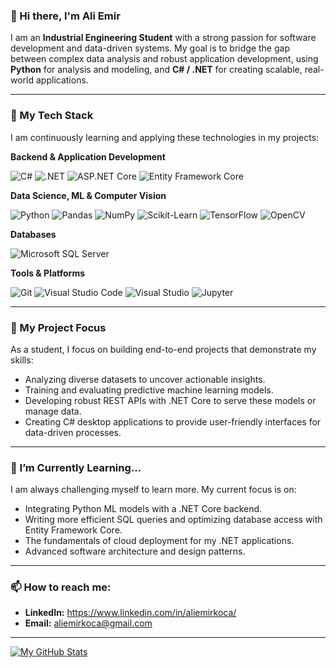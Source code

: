 ### 👋 Hi there, I'm Ali Emir

I am an **Industrial Engineering Student** with a strong passion for software development and data-driven systems. My goal is to bridge the gap between complex data analysis and robust application development, using **Python** for analysis and modeling, and **C# / .NET** for creating scalable, real-world applications.

---

### 🔧 My Tech Stack

I am continuously learning and applying these technologies in my projects:

**Backend & Application Development**

![C#](https://img.shields.io/badge/C%23-239120?style=for-the-badge&logo=c-sharp&logoColor=white)
![.NET](https://img.shields.io/badge/.NET-512BD4?style=for-the-badge&logo=dotnet&logoColor=white)
![ASP.NET Core](https://img.shields.io/badge/ASP.NET%20Core-512BD4?style=for-the-badge&logo=dotnet&logoColor=white)
![Entity Framework Core](https://img.shields.io/badge/Entity%20Framework-512BD4?style=for-the-badge&logo=dotnet&logoColor=white)

**Data Science, ML & Computer Vision**

![Python](https://img.shields.io/badge/Python-3776AB?style=for-the-badge&logo=python&logoColor=white)
![Pandas](https://img.shields.io/badge/Pandas-150458?style=for-the-badge&logo=pandas&logoColor=white)
![NumPy](https://img.shields.io/badge/NumPy-013243?style=for-the-badge&logo=numpy&logoColor=white)
![Scikit-Learn](https://img.shields.io/badge/scikit--learn-F7931E?style=for-the-badge&logo=scikit-learn&logoColor=white)
![TensorFlow](https://img.shields.io/badge/TensorFlow-FF6F00?style=for-the-badge&logo=tensorflow&logoColor=white)
![OpenCV](https://img.shields.io/badge/OpenCV-5C3EE8?style=for-the-badge&logo=opencv&logoColor=white)

**Databases**

![Microsoft SQL Server](https://img.shields.io/badge/Microsoft%20SQL%20Server-CC2927?style=for-the-badge&logo=microsoftsqlserver&logoColor=white)


**Tools & Platforms**

![Git](https://img.shields.io/badge/Git-F05032?style=for-the-badge&logo=git&logoColor=white)
![Visual Studio Code](https://img.shields.io/badge/Visual%20Studio%20Code-007ACC?style=for-the-badge&logo=visualstudiocode&logoColor=white)
![Visual Studio](https://img.shields.io/badge/Visual%20Studio-5C2D91?style=for-the-badge&logo=visualstudio&logoColor=white)
![Jupyter](https://img.shields.io/badge/Jupyter-F37626?style=for-the-badge&logo=jupyter&logoColor=white)

---

### 🚀 My Project Focus

As a student, I focus on building end-to-end projects that demonstrate my skills:
* Analyzing diverse datasets to uncover actionable insights.
* Training and evaluating predictive machine learning models.
* Developing robust REST APIs with .NET Core to serve these models or manage data.
* Creating C# desktop applications to provide user-friendly interfaces for data-driven processes.

---

### 🌱 I’m Currently Learning...

I am always challenging myself to learn more. My current focus is on:
* Integrating Python ML models with a .NET Core backend.
* Writing more efficient SQL queries and optimizing database access with Entity Framework Core.
* The fundamentals of cloud deployment for my .NET applications.
* Advanced software architecture and design patterns.

---

### 📫 How to reach me:

* **LinkedIn:** https://www.linkedin.com/in/aliemirkoca/
* **Email:** aliemirkoca@gmail.com

---

[![My GitHub Stats](https://github-readme-stats.vercel.app/api?username=aliemirkoca&show_icons=true&theme=radical)](https://github.com/anuraghazra/github-readme-stats)
